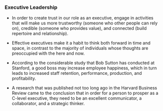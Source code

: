 ### Executive Leadership

  - In order to create trust in our role as an executive, engage in activities that will make us more trustworthy (someone who other people can rely on), credible (someone who provides value), and connected (build repertoire and relationship).

  - Effective executives make it a habit to think both forward in time and space, in contrast to the majority of individuals whose thoughts are preoccupied with the here and now.
  - According to the considerable study that Bob Sutton has conducted at Stanford, a good boss may increase employee happiness, which in turn leads to increased staff retention, performance, production, and profitability.
  - A research that was published not too long ago in the Harvard Business Review came to the conclusion that in order for a person to prosper as a C-level executive, they need to be an excellent communicator, a collaborator, and a strategic thinker.


